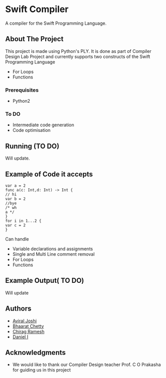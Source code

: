 # Swift Compiler

A compiler for the Swift Programming Language. 

## About The Project

This project is made using Python's PLY. It is done as part of Compiler Design Lab Project and currently supports two constructs 
of the Swift Programming Language 
* For Loops
* Functions


### Prerequisites

* Python2 

### To DO

* Intermediate code generation
* Code optimisation

## Running (TO DO)

Will update.



## Example of Code it accepts

    var a = 2
    func a(c: Int,d: Int) -> Int {
    // hi
    var b = 2
    //bye
    /* wh
    a */
    }
    for i in 1...2 {
    var c = 2
    }
    
Can handle 
* Variable declarations and assignments
* Single and Multi Line comment removal
* For Loops
* Functions



## Example Output( TO DO)

Will update

## Authors

* [Aviral Joshi](https://github.com/dataviral) 
* [Bhaarat Chetty](https://github.com/bhaaratchetty) 
* [Chirag Ramesh](https://github.com/chiggy97)
* [Daniel I](https://github.com/danny311296) 

## Acknowledgments

* We would like to thank our Compiler Design teacher Prof. C O Prakasha for guiding us in this project


